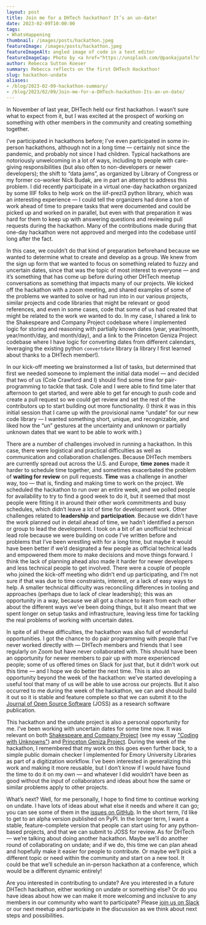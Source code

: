 ```yaml
---
layout: post
title: Join me for a DHTech hackathon? It’s an un-date!
date: 2023-02-09T10:00:00
tags:
- WhatsHappening
thumbnail: /images/posts/hackathon.jpeg
featureImage: /images/posts/hackathon.jpeg
featureImageAlt: angled image of code in a text editor
featureImageCap: Photo by <a href="https://unsplash.com/@pankajpatel?utm_source=unsplash&utm_medium=referral&utm_content=creditCopyText">Pankaj Patel</a> on <a href="https://unsplash.com/photos/_SgRNwAVNKw?utm_source=unsplash&utm_medium=referral&utm_content=creditCopyText">Unsplash</a>
author: Rebecca Sutton Koeser
summary: Rebecca reflects on the first DHTech Hackathon!
slug: hackathon-undate
aliases:
- /blog/2023-02-09-hackathon-summary/
- /blog/2023/02/09/Join-me-for-a-DHTech-hackathon-Its-an-un-date/
---
```


In November of last year, DHTech held our first hackathon. I wasn’t sure what to expect from it, but I was excited at the prospect of working on something with other members in the community and creating something together.

I’ve participated in hackathons before; I’ve even participated in some in-person hackathons, although not in a long time — certainly not since the pandemic, and probably not since I had children. Typical hackathons are notoriously unwelcoming in a lot of ways, including to people with care-giving responsibilities (but also often to non-developers or newer developers); the shift to “data jams”, as organized by Library of Congress or my former co-worker Nick Budak, are in part an attempt to address this problem.  I did recently participate in a virtual one-day hackathon organized by some IIIF folks to help work on the iiif-prezi3 python library, which was an interesting experience — I could tell the organizers had done a ton of work ahead of time to prepare tasks that were documented and could be picked up and worked on in parallel, but even with that preparation it was hard for them to keep up with answering questions and reviewing pull requests during the hackathon. Many of the contributions made during that one-day hackathon were not approved and merged into the codebase until long after the fact.

In this case, we couldn’t do that kind of preparation beforehand because we wanted to determine what to create and develop as a group. We knew from the sign up form that we wanted to focus on something related to fuzzy and uncertain dates, since that was the topic of most interest to everyone — and it’s something that has come up before during other DHTech meetup conversations as something that impacts many of our projects.  We kicked off the hackathon with a zoom meeting, and shared examples of some of the problems we wanted to solve or had run into in our various projects, similar projects and code libraries that might be relevant or good references, and even in some cases, code that some of us had created that might be related to the work we wanted to do. In my case, I  shared a link to the Shakespeare and Company Project codebase where I implemented logic for storing and reasoning with partially known dates (year, year/month, year/month/day, and month/day), and a link to the Princeton Geniza Project codebase where I have logic for converting dates from different calendars, leveraging the existing python `convertdate` library (a library I first learned about thanks to a DHTech member!).

In our kick-off meeting we brainstormed a list of tasks, but determined that first we needed someone to implement the initial data model — and decided that two of us (Cole Crawford and I) should find some time for pair-programming to tackle that task. Cole and I were able to find time later that afternoon to get started, and were able to get far enough to push code and create a pull request so we could get review and set the rest of the contributors up to start building out more functionality. (I think it was in this initial session that I came up with the provisional name “undate” for our new code library — I wanted something short, unique, and recognizable, and liked how the “un” gestures at the uncertainty and unknown or partially unknown dates that we want to be able to work with.)

There are a number of challenges involved in running a hackathon. In this case, there were logistical and practical difficulties as well as communication and collaboration challenges. Because DHTech members are currently spread out across the U.S. and Europe, **time zones** made it harder to schedule time together, and sometimes exacerbated the problem of **waiting for review** on pull requests.  **Time** was a challenge in another way, too — that is, finding and making time to work on the project. We scheduled the hackathon to run over an entire week, and we polled people for availability to try to find a good week to do it, but it seemed that most people were fitting it in around their other work commitments and busy schedules, which didn’t leave a lot of time for development work.  Other challenges related to **leadership** and **participation**. Because we didn’t have the work planned out in detail ahead of time, we hadn’t identified a person or group to lead the development. I took on a bit of an unofficial technical lead role because we were building on code I’ve written before and problems that I’ve been wrestling with for a long time, but maybe it would have been better if we’d designated a few people as official technical leads and empowered them more to make decisions and move things forward. I think the lack of planning ahead also made it harder for newer developers and less technical people to get involved. There were a couple of people who joined the kick-off meeting who didn’t end up participating, and I’m not sure if that was due to time constraints, interest, or a lack of easy ways to help. A smaller technical difficulty was reconciling differences in tooling and approaches (perhaps due to lack of clear leadership); this was an opportunity in a way, because we all got a chance to learn from each other about the different ways we’ve been doing things, but it also meant that we spent longer on setup tasks and infrastructure, leaving less time for tackling the real problems of working with uncertain dates. 

In spite of all these difficulties, the hackathon was also full of wonderful opportunities. I got the chance to do pair programming with people that I’ve never worked directly with — DHTech members and friends that I see regularly on Zoom but have never collaborated with. This should have been an opportunity for newer members to pair up with more experienced people; some of us offered times on Slack for just that, but it didn’t work out this time — and I hope we do better the next time. This is also an opportunity beyond the week of the hackathon: we’ve started developing a useful tool that many of us will be able to use across our projects. But it also occurred to me during the week of the hackathon, we can and should build it out so it is stable and feature complete so that we can submit it to the [Journal of Open Source Software](https://joss.theoj.org/) (JOSS) as a research software publication.  

This hackathon and the undate project is also a personal opportunity for me. I’ve been working with uncertain dates for some time now. It was relevant on both [Shakespeare and Company Project](https://shakespeareandco.princeton.edu/) (see my essay ["Coding with Unknowns"](https://cdh.princeton.edu/updates/2019/12/05/coding-unknowns/)) and [Princeton Geniza Project](https://geniza.princeton.edu/). During the week of the hackathon, I remembered that my work on this goes even further back, to a simple public domain checker I implemented for Emory University Libraries as part of a digitization workflow. I’ve been interested in generalizing this work and making it more reusable, but I don’t know if I would have found the time to do it on my own — and whatever I did wouldn’t have been as good without the input of collaborators and ideas about how the same or similar problems apply to other projects. 

What’s next?  Well, for me personally, I hope to find time to continue working on undate. I have lots of ideas about what else it needs and where it can go; you can see some of them in the [issues on GitHub](https://github.com/dh-tech/undate-python/issues). In the short term, I’d like to get to an alpha version published on PyPI. In the longer term, I want a stable, feature-complete version that people can start using for any python-based projects, and that we can submit to JOSS for review. As for DHTech — we’re talking about doing another hackathon. Maybe we’ll do another round of collaborating on undate; and if we do, this time we can plan ahead and hopefully make it easier for people to contribute. Or maybe we’ll pick a different topic or need within the community and start on a new tool. It could be that we’ll schedule an in-person hackathon at a conference, which would be a different dynamic entirely!  

Are you interested in contributing to undate? Are you interested in a future DHTech hackathon, either working on undate or something else? Or do you have ideas about how we can make it more welcoming and inclusive to any members in our community who want to participate? Please [join us on Slack](/join) or our next meetup and participate in the discussion as we think about next steps and possibilities.
